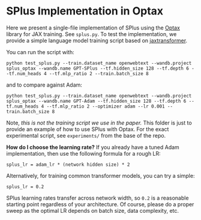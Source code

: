 # SPlus Implementation in Optax

Here we present a single-file implementation of SPlus using the [Optax](https://optax.readthedocs.io/en/latest/index.html) library for JAX training. See `splus.py`. To test the implementation, we provide a simple language model training script based on [jaxtransformer](https://github.com/kvfrans/jaxtransformer).

You can run the script with:
```
python test_splus.py --train.dataset_name openwebtext --wandb.project splus_optax --wandb.name GPT-SPlus --tf.hidden_size 128 --tf.depth 6 --tf.num_heads 4 --tf.mlp_ratio 2 --train.batch_size 8
```
and to compare against Adam:
```
python test_splus.py --train.dataset_name openwebtext --wandb.project splus_optax --wandb.name GPT-Adam --tf.hidden_size 128 --tf.depth 6 --tf.num_heads 4 --tf.mlp_ratio 2 --optimizer adam --lr 0.001 --train.batch_size 8
```

Note, *this is not the training script we use in the paper.* This folder is just to provide an example of how to use SPlus with Optax. For the exact experimental script, see `experiments/` from the base of the repo. 

**How do I choose the learning rate?** If you already have a tuned Adam implementation, then use the following formula for a rough LR:
```
splus_lr = adam_lr * (network hidden size) * 2
```
Alternatively, for training common transformer models, you can try a simple:
```
splus_lr = 0.2
```
SPlus learning rates transfer across network width, so `0.2` is a reasonable starting point regardless of your architecture. Of course, please do a proper sweep as the optimal LR depends on batch size, data complexity, etc.
